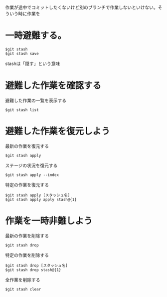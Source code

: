 作業が途中でコミットしたくないけど別のブランチで作業しないといけない。そういう時に作業を
# 一時避難する。
```
$git stash
$git stash save
```
stashは「隠す」という意味  
# 避難した作業を確認する  
避難した作業の一覧を表示する
```
$git stash list
```
# 避難した作業を復元しよう 
最新の作業を復元する  
```
$git stash apply
```
ステージの状況を復元する  
```
$git stash apply --index
```
特定の作業を復元する  
```
$git stash apply [スタッシュ名]
$git stash apply apply stash@{1}
```
# 作業を一時非難しよう  
最新の作業を削除する  
```
$git stash drop
```
特定の作業を削除する  
```
$git stash drop [スタッシュ名]
$git stash drop stash@{1}
```
全作業を削除する  
```
$git stash clear
```

